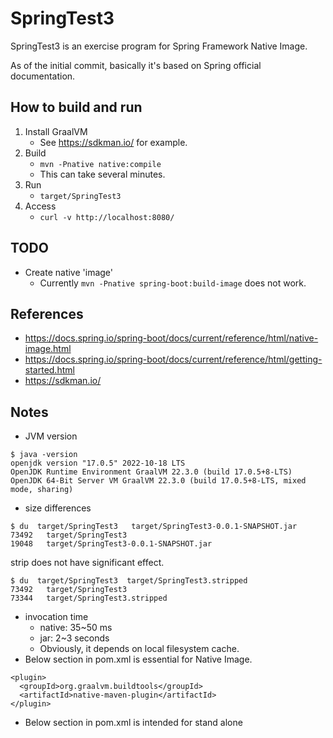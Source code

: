 # SpringTest3

SpringTest3 is an exercise program for Spring Framework Native Image.

As of the initial commit, basically it's based on Spring official documentation.

## How to build and run

1. Install GraalVM
    * See https://sdkman.io/ for example.
2. Build
    * `mvn -Pnative native:compile`
    * This can take several minutes.
3. Run
    * `target/SpringTest3`
4. Access
    * `curl -v http://localhost:8080/`

## TODO
* Create native 'image'
    * Currently `mvn -Pnative spring-boot:build-image` does not work.

## References
* https://docs.spring.io/spring-boot/docs/current/reference/html/native-image.html
* https://docs.spring.io/spring-boot/docs/current/reference/html/getting-started.html
* https://sdkman.io/

## Notes
* JVM version
```
$ java -version
openjdk version "17.0.5" 2022-10-18 LTS
OpenJDK Runtime Environment GraalVM 22.3.0 (build 17.0.5+8-LTS)
OpenJDK 64-Bit Server VM GraalVM 22.3.0 (build 17.0.5+8-LTS, mixed mode, sharing)
```
* size differences
```
$ du  target/SpringTest3   target/SpringTest3-0.0.1-SNAPSHOT.jar
73492   target/SpringTest3
19048   target/SpringTest3-0.0.1-SNAPSHOT.jar
```
strip does not have significant effect.
```
$ du  target/SpringTest3  target/SpringTest3.stripped
73492   target/SpringTest3
73344   target/SpringTest3.stripped
```

* invocation time
    * native: 35~50 ms
    * jar: 2~3 seconds
    * Obviously, it depends on local filesystem cache.
* Below section in pom.xml is essential for Native Image.
```
<plugin>
  <groupId>org.graalvm.buildtools</groupId>
  <artifactId>native-maven-plugin</artifactId>
</plugin>
```
* Below section in pom.xml is intended for stand alone

